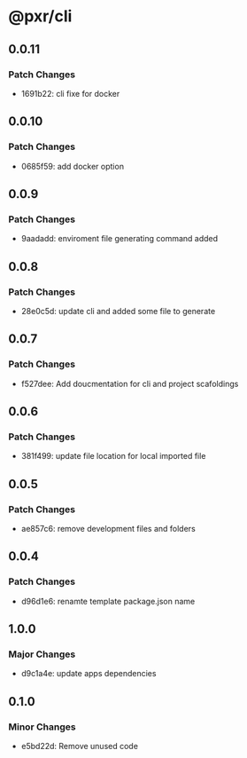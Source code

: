 # @pxr/cli

## 0.0.11

### Patch Changes

- 1691b22: cli fixe for docker

## 0.0.10

### Patch Changes

- 0685f59: add docker option

## 0.0.9

### Patch Changes

- 9aadadd: enviroment file generating command added

## 0.0.8

### Patch Changes

- 28e0c5d: update cli and added some file to generate

## 0.0.7

### Patch Changes

- f527dee: Add doucmentation for cli and project scafoldings

## 0.0.6

### Patch Changes

- 381f499: update file location for local imported file

## 0.0.5

### Patch Changes

- ae857c6: remove development files and folders

## 0.0.4

### Patch Changes

- d96d1e6: renamte template package.json name

## 1.0.0

### Major Changes

- d9c1a4e: update apps dependencies

## 0.1.0

### Minor Changes

- e5bd22d: Remove unused code
